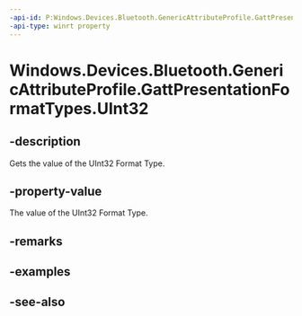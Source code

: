 ```yaml
---
-api-id: P:Windows.Devices.Bluetooth.GenericAttributeProfile.GattPresentationFormatTypes.UInt32
-api-type: winrt property
---
```


<!-- Property syntax
public byte UInt32 { get; }
-->

# Windows.Devices.Bluetooth.GenericAttributeProfile.GattPresentationFormatTypes.UInt32

## -description
Gets the value of the UInt32 Format Type.

## -property-value
The value of the UInt32 Format Type.

## -remarks

## -examples

## -see-also
